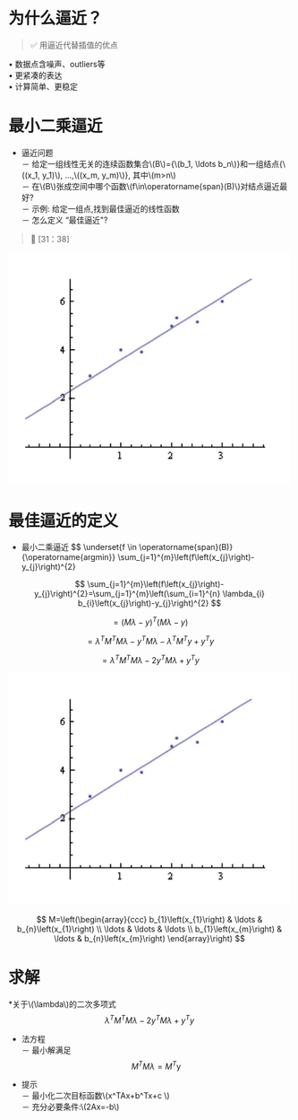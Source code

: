 # 为什么逼近？

> &#x2705; 用逼近代替插值的优点

• 数据点含噪声、outliers等  
• 更紧凑的表达  
• 计算简单、更稳定  

# 最小二乘逼近

* 逼近问题   
－ 给定一组线性无关的连续函数集合\\(B\\)={\\(b_1, \ldots b_n\\)}和一组结点{\\((x_1, y_1)\\), ...,\\((x_m, y_m)\\)}, 其中\\(m>n\\)    
－ 在\\(B\\)张成空间中哪个函数\\(f\in\operatorname{span}(B)\\)对结点逼近最好?    
－ 示例: 给定一组点,找到最佳逼近的线性函数    
－ 怎么定义 “最佳逼近"?    

> &#x1F50E; [31：38]  

![](../assets/插值-7.png)  

# 最佳逼近的定义

- 最小二乘逼近
$$
\underset{f \in \operatorname{span}(B)}{\operatorname{argmin}} \sum_{j=1}^{m}\left(f\left(x_{j}\right)-y_{j}\right)^{2}

$$
\sum_{j=1}^{m}\left(f\left(x_{j}\right)-y_{j}\right)^{2}=\sum_{j=1}^{m}\left(\sum_{i=1}^{n} \lambda_{i} b_{i}\left(x_{j}\right)-y_{j}\right)^{2}
$$

$$
=(M \lambda-y)^{T}(M \lambda-y)
$$

$$
=\lambda^{T} M^{T} M \lambda-y^{T} M \lambda-\lambda^{T} M^{T} y+y^{T} y
$$

$$
=\lambda^{T} M^{T} M \lambda-2y^{T} M\lambda +y^{T} y
$$

![](../assets/插值-7.png)

$$
M=\left(\begin{array}{ccc}
b_{1}\left(x_{1}\right) & \ldots & b_{n}\left(x_{1}\right) \\
\ldots & \ldots & \ldots \\
b_{1}\left(x_{m}\right) & \ldots & b_{n}\left(x_{m}\right)
\end{array}\right)
$$

# 求解

*关于\\(\lambda\\)的二次多项式    
$$
\lambda^{T} M^{T} M \lambda-2 y^{T} M \lambda+y^{T} y 
$$

* 法方程   
－ 最小解满足   
$$
M^{T} M \lambda=M^{T} \mathrm{y}   
$$

* 提示   
－ 最小化二次目标函数\\(x^TAx+b^Tx+c \\)    
－ 充分必要条件:\\(2Ax=-b\\)  

